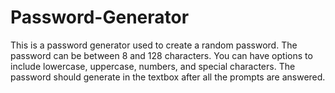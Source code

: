 # Password-Generator

This is a password generator used to create a random password.
The password can be between 8 and 128 characters.
You can have options to include lowercase, uppercase, numbers, and special characters.
The password should generate in the textbox after all the prompts are answered.
